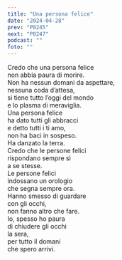 ```yaml
---
title: "Una persona felice"
date: "2024-04-28"
prev: "P0245"
next: "P0247"
podcast: ""
foto: ""
---
```


Credo che una persona felice  
non abbia paura di morire.  
Non ha nessun domani da aspettare,  
nessuna coda d’attesa,  
si tiene tutto l’oggi del mondo  
e lo plasma di meraviglia.  
Una persona felice  
ha dato tutti gli abbracci  
e detto tutti i ti amo,  
non ha baci in sospeso.  
Ha danzato la terra.  
Credo che le persone felici  
rispondano sempre sì  
a se stesse.  
Le persone felici  
indossano un orologio  
che segna sempre ora.  
Hanno smesso di guardare  
con gli occhi,  
non fanno altro che fare.  
Io, spesso ho paura   
di chiudere gli occhi  
la sera,  
per tutto il domani  
che spero arrivi.